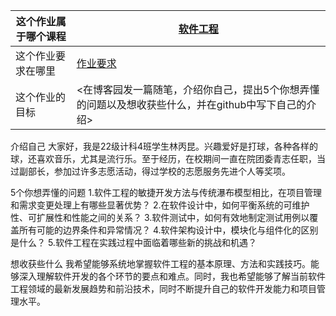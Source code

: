 | 这个作业属于哪个课程 | [软件工程](https://edu.cnblogs.com/campus/gdgy/CSGrade22-34) |
| ----------------- |--------------- |
| 这个作业要求在哪里| [作业要求](https://edu.cnblogs.com/campus/gdgy/CSGrade22-34/homework/13228) |
| 这个作业的目标 | <在博客园发一篇随笔，介绍你自己，提出5个你想弄懂的问题以及想收获些什么，并在github中写下自己的介绍> |

介绍自己
大家好，我是22级计科4班学生林丙昆。兴趣爱好是打球，各种各样的球，还喜欢音乐，尤其是流行乐。至于经历，在校期间一直在院团委青志任职，当过副部长，参加过许多志愿活动，得过学校的志愿服务先进个人等奖项。

5个你想弄懂的问题
1.软件工程的敏捷开发方法与传统瀑布模型相比，在项目管理和需求变更处理上有哪些显著优势？
2.在软件设计中，如何平衡系统的可维护性、可扩展性和性能之间的关系？
3.软件测试中，如何有效地制定测试用例以覆盖所有可能的边界条件和异常情况？
4.软件架构设计中，模块化与组件化的区别是什么？
5.软件工程在实践过程中面临着哪些新的挑战和机遇？

想收获些什么
我希望能够系统地掌握软件工程的基本原理、方法和实践技巧。能够深入理解软件开发的各个环节的要点和难点。同时，我也希望能够了解当前软件工程领域的最新发展趋势和前沿技术，同时不断提升自己的软件开发能力和项目管理水平。
